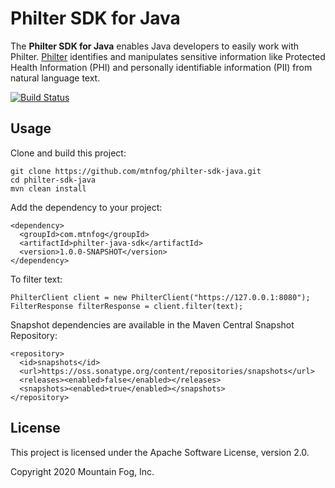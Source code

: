 # Philter SDK for Java

The **Philter SDK for Java** enables Java developers to easily work with Philter. [Philter](https://www.mtnfog.com/products/philter/) identifies and manipulates sensitive information like Protected Health Information (PHI) and personally identifiable information (PII) from natural language text. 

[![Build Status](https://travis-ci.org/mtnfog/philter-sdk-java.svg?branch=master)](https://travis-ci.org/mtnfog/philter-sdk-java)

## Usage

Clone and build this project:

```
git clone https://github.com/mtnfog/philter-sdk-java.git
cd philter-sdk-java
mvn clean install
```

Add the dependency to your project:

```
<dependency>
  <groupId>com.mtnfog</groupId>
  <artifactId>philter-java-sdk</artifactId>
  <version>1.0.0-SNAPSHOT</version>
</dependency>
```

To filter text:

```
PhilterClient client = new PhilterClient("https://127.0.0.1:8080");
FilterResponse filterResponse = client.filter(text);
```

Snapshot dependencies are available in the Maven Central Snapshot Repository:

```
<repository>
  <id>snapshots</id>
  <url>https://oss.sonatype.org/content/repositories/snapshots</url>
  <releases><enabled>false</enabled></releases>
  <snapshots><enabled>true</enabled></snapshots>
</repository>
```

## License

This project is licensed under the Apache Software License, version 2.0.

Copyright 2020 Mountain Fog, Inc.
